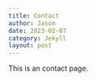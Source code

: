 ```yaml
---
title: Contact
author: Jason
date: 2023-02-07
category: Jekyll
layout: post
---
```


This is an contact page.
